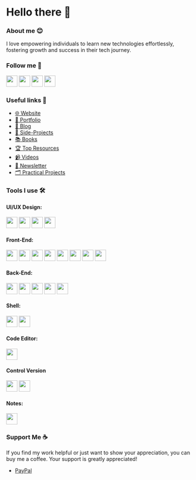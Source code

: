 # Hello there 👋
### About me 😊
I love empowering individuals to learn new technologies effortlessly, fostering growth and success in their tech journey.

### Follow me 🤳
  <a href="https://www.x.com/hernandoabella"><img src="https://cdn2.iconfinder.com/data/icons/threads-by-instagram/24/x-logo-twitter-new-brand-contained-64.png" width="30px"/></a>
  <a href="https://www.instagram.com/hernandoabella"><img src="https://cdn2.iconfinder.com/data/icons/social-media-2285/512/1_Instagram_colored_svg_1-64.png" width="30px"/></a>
  <a href="https://www.tiktok.com/@hernandoabella"><img src="https://cdn0.iconfinder.com/data/icons/logos-brands-7/512/TikTok_logo_original0-64.png" width="30px"/></a>
  <a href="https://www.youtube.com/c/hernandoabella"><img src="https://cdn4.iconfinder.com/data/icons/logos-and-brands/512/395_Youtube_logo-64.png" width="30px"/></a>

### Useful links 🔗
- [🌐 Website](https://www.hernandoabella.com) <br/>
- [🤵 Portfolio](https://portfolio-hernandoabella.vercel.app/) <br/>
- [📝 Blog](https://medium.com/@hernandoabella) <br/>
- [🚀 Side-Projects](https://github.com/hernandoabella/side-projects) <br/>
- [📚 Books](https://github.com/hernandoabella/books) <br/>
- [🏆 Top Resources](https://github.com/hernandoabella/resources) <br/>
- [📹 Videos](https://youtube.com/c/hernandoabella) <br/>
- [📰 Newsletter](https://beat-byte-publishing.com/) 
- [🗂️ Practical Projects](https://github.com/hernandoabella/practical-projects)

### Tools I use 🛠️

#### UI/UX Design:
<span><img src="https://cdn.jsdelivr.net/gh/devicons/devicon/icons/canva/canva-original.svg" width="30px"/></span>
<span><img src="https://cdn.jsdelivr.net/gh/devicons/devicon/icons/figma/figma-original.svg" width="30px"/></span>
<span><img src="https://cdn.jsdelivr.net/gh/devicons/devicon@latest/icons/photoshop/photoshop-original.svg" width="30px"/></span>
<span><img src="https://cdn.jsdelivr.net/gh/devicons/devicon@latest/icons/illustrator/illustrator-plain.svg" width="30px"/></span>

#### Front-End:
<span><img src="https://cdn.jsdelivr.net/gh/devicons/devicon/icons/html5/html5-original.svg" width="30px"/></span>
<span><img src="https://cdn.jsdelivr.net/gh/devicons/devicon/icons/css3/css3-original.svg" width="30px"/></span>
<span><img src="https://cdn.jsdelivr.net/gh/devicons/devicon@latest/icons/tailwindcss/tailwindcss-original.svg" width="30px"/></span> 
<span><img src="https://cdn.jsdelivr.net/gh/devicons/devicon/icons/javascript/javascript-original.svg" width="30px"/></span>
<span><img src="https://cdn.jsdelivr.net/gh/devicons/devicon@latest/icons/json/json-original.svg" width="30px"/></span>
<span><img src="https://cdn.jsdelivr.net/gh/devicons/devicon/icons/typescript/typescript-original.svg" width="30px"/></span>
<span><img src="https://cdn.jsdelivr.net/gh/devicons/devicon/icons/react/react-original.svg" width="30px"/></span>
<span><img src="https://cdn.jsdelivr.net/gh/devicons/devicon/icons/nextjs/nextjs-original.svg" width="30px"/></span>

#### Back-End:
<span><img src="https://cdn.jsdelivr.net/gh/devicons/devicon/icons/express/express-original.svg" width="30px"/></span>
<span><img src="https://cdn.jsdelivr.net/gh/devicons/devicon/icons/nodejs/nodejs-original-wordmark.svg" width="30px"/></span>
<span><img src="https://cdn.jsdelivr.net/gh/devicons/devicon@latest/icons/supabase/supabase-original.svg" width="30px"/></span>
<span><img src="https://ia801703.us.archive.org/32/items/github.com-dagster-io-dagster_-_2021-01-15_03-10-03/cover.jpg" width="30px"/></span>
<span><img src="https://encrypted-tbn0.gstatic.com/images?q=tbn:ANd9GcSFccAfpRng_1FTS8Y5BhUOSvkulUkYXzVtOw&s" width="30px"/></span>

#### Shell:
<span><img src="https://cdn.jsdelivr.net/gh/devicons/devicon/icons/bash/bash-original.svg" width="30px"/></span>
<span><img src="https://cdn.jsdelivr.net/gh/devicons/devicon@latest/icons/powershell/powershell-original.svg" width="30px"/></span>

#### Code Editor:
<span><img src="https://cdn.jsdelivr.net/gh/devicons/devicon/icons/vscode/vscode-original.svg" width="30px"/></span>

#### Control Version
<span><img src="https://cdn.jsdelivr.net/gh/devicons/devicon/icons/git/git-original.svg" width="30px"/></span>
<span><img src="https://cdn.jsdelivr.net/gh/devicons/devicon/icons/github/github-original.svg" width="30px"/></span>

#### Notes:
<span><img src="https://cdn.jsdelivr.net/gh/devicons/devicon@latest/icons/notion/notion-original.svg" width="30px"/></span>

### Support Me ☕
If you find my work helpful or just want to show your appreciation, you can buy me a coffee. Your support is greatly appreciated!
- [PayPal](https://paypal.me/haoficial)

